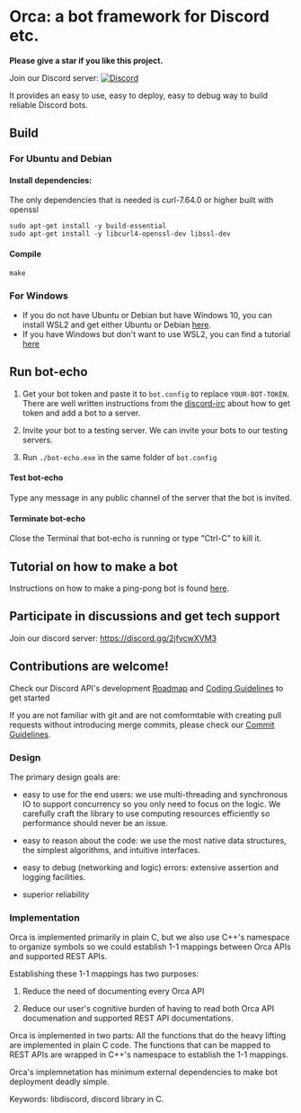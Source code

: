 # Orca: a bot framework for Discord etc.

**Please give a star if you like this project.**

Join our Discord server: [![Discord](https://discordapp.com/api/guilds/562694099887587338/widget.png)](https://discord.gg/2jfycwXVM3)

It provides an easy to use, easy to deploy, easy to debug way to build
reliable Discord bots.


## Build
### For Ubuntu and Debian
#### Install dependencies:
The only dependencies that is needed is curl-7.64.0 or higher built with openssl
```
sudo apt-get install -y build-essential 
sudo apt-get install -y libcurl4-openssl-dev libssl-dev
```

#### Compile
```
make 
```

### For Windows
* If you do not have Ubuntu or Debian but have Windows 10, you can install WSL2 and get either Ubuntu or Debian [here](https://docs.microsoft.com/en-us/windows/wsl/install-win10).
* If you have Windows but don't want to use WSL2, you can find a tutorial [here](/docs/BUILDING_WITH_WINDOWS.md)

## Run bot-echo
1. Get your bot token and paste it to `bot.config` to
   replace `YOUR-BOT-TOKEN`. There are 
   well written instructions from the [discord-irc](https://github.com/reactiflux/discord-irc/wiki/Creating-a-discord-bot-&-getting-a-token) about 
   how to get token and add a bot to a server.
   
2. Invite your bot to a testing server. We can invite your bots
   to our testing servers. 

3. Run `./bot-echo.exe` in the same folder of `bot.config`

#### Test bot-echo
Type any message in any public channel of the server that the bot is invited.

#### Terminate bot-echo
Close the Terminal that bot-echo is running or type "Ctrl-C" to kill it.


## Tutorial on how to make a bot

Instructions on how to make a ping-pong bot is found [here](/docs/BUILDING_A_BOT.md).


## Participate in discussions and get tech support
Join our discord server: https://discord.gg/2jfycwXVM3

## Contributions are welcome!
Check our Discord API's development [Roadmap](docs/DISCORD_ROADMAP.md) and [Coding Guidelines](docs/CODING_GUIDELINES.md) to get started

If you are not familiar with git and are not comformtable with creating pull requests without introducing merge 
commits, please check our [Commit Guidelines](docs/COMMIT_GUIDELINES.md).


### Design

The primary design goals are:

- easy to use for the end users: we use multi-threading and
  synchronous IO to support concurrency so you only need to focus on
  the logic.  We carefully craft the library to use computing
  resources efficiently so performance should never be an issue.

- easy to reason about the code: we use the most native data structures,
   the simplest algorithms, and intuitive interfaces.

- easy to debug (networking and logic) errors: extensive assertion 
  and logging facilities.

- superior reliability

### Implementation

Orca is implemented primarily in plain C, but we also use C++'s
namespace to organize symbols so we could establish 1-1 mappings
between Orca APIs and supported REST APIs.

Establishing these 1-1 mappings has two purposes:

1.  Reduce the need of documenting every Orca API

2.  Reduce our user's cognitive burden of having to read both Orca API
documenation and supported REST API documentations.

Orca is implemented in two parts: All the functions that do the heavy
lifting are implemented in plain C code.  The functions that can be
mapped to REST APIs are wrapped in C++'s namespace to establish the
1-1 mappings.

Orca's implemnetation has minimum external dependencies to make bot
deployment deadly simple.

Keywords:
libdiscord, discord library in C.
